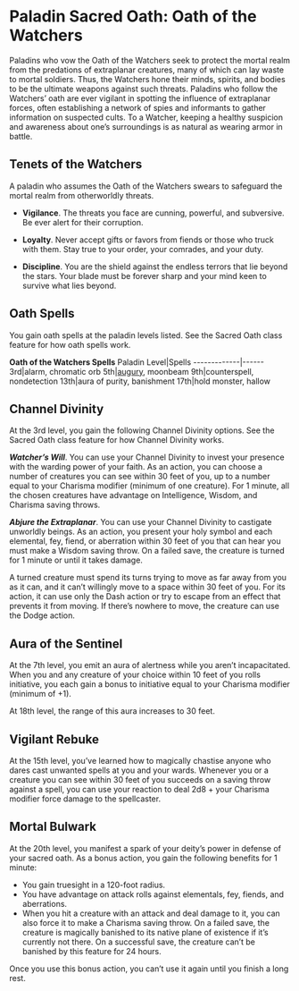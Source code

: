 # Paladin Sacred Oath: Oath of the Watchers
Paladins who vow the Oath of the Watchers seek to protect the mortal realm from the predations of extraplanar creatures, many of which can lay waste to mortal soldiers. Thus, the Watchers hone their minds, spirits, and bodies to be the ultimate weapons against such threats. Paladins who follow the Watchers’ oath are ever vigilant in spotting the influence of extraplanar forces, often establishing a network of spies and informants to gather information on suspected cults. To a Watcher, keeping a healthy suspicion and awareness about one’s surroundings is as natural as wearing armor in battle.

## Tenets of the Watchers
A paladin who assumes the Oath of the Watchers swears to safeguard the mortal realm from otherworldly threats.

* **Vigilance**. The threats you face are cunning, powerful, and subversive. Be ever alert for their corruption.

* **Loyalty**. Never accept gifts or favors from fiends or those who truck with them. Stay true to your order, your comrades, and your duty.

* **Discipline**. You are the shield against the endless terrors that lie beyond the stars. Your blade must be forever sharp and your mind keen to survive what lies beyond.

## Oath Spells
You gain oath spells at the paladin levels listed. See the Sacred Oath class feature for how oath spells work.

**Oath of the Watchers Spells**
Paladin Level|Spells
-------------|------
3rd|alarm, chromatic orb
5th|[augury](https://www.dndbeyond.com/spells/augury), moonbeam
9th|counterspell, nondetection
13th|aura of purity, banishment
17th|hold monster, hallow

## Channel Divinity
At the 3rd level, you gain the following Channel Divinity options. See the Sacred Oath class feature for how Channel Divinity works.

***Watcher’s Will***. You can use your Channel Divinity to invest your presence with the warding power of your faith. As an action, you can choose a number of creatures you can see within 30 feet of you, up to a number equal to your Charisma modifier (minimum of one creature). For 1 minute, all the chosen creatures have advantage on Intelligence, Wisdom, and Charisma saving throws.

***Abjure the Extraplanar***. You can use your Channel Divinity to castigate unworldly beings. As an action, you present your holy symbol and each elemental, fey, fiend, or aberration within 30 feet of you that can hear you must make a Wisdom saving throw. On a failed save, the creature is turned for 1 minute or until it takes damage.

A turned creature must spend its turns trying to move as far away from you as it can, and it can’t willingly move to a space within 30 feet of you. For its action, it can use only the Dash action or try to escape from an effect that prevents it from moving. If there’s nowhere to move, the creature can use the Dodge action.

## Aura of the Sentinel
At the 7th level, you emit an aura of alertness while you aren’t incapacitated. When you and any creature of your choice within 10 feet of you rolls initiative, you each gain a bonus to initiative equal to your Charisma modifier (minimum of +1).

At 18th level, the range of this aura increases to 30 feet.

## Vigilant Rebuke
At the 15th level, you’ve learned how to magically chastise anyone who dares cast unwanted spells at you and your wards. Whenever you or a creature you can see within 30 feet of you succeeds on a saving throw against a spell, you can use your reaction to deal 2d8 + your Charisma modifier force damage to the spellcaster.

## Mortal Bulwark
At the 20th level, you manifest a spark of your deity’s power in defense of your sacred oath. As a bonus action, you gain the following benefits for 1 minute:

* You gain truesight in a 120-foot radius.
* You have advantage on attack rolls against elementals, fey, fiends, and aberrations.
* When you hit a creature with an attack and deal damage to it, you can also force it to make a Charisma saving throw. On a failed save, the creature is magically banished to its native plane of existence if it’s currently not there. On a successful save, the creature can’t be banished by this feature for 24 hours.

Once you use this bonus action, you can’t use it again until you finish a long rest. 